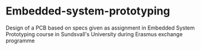 # Embedded-system-prototyping
Design of a PCB based on specs given as assignment in Embedded System Prototyping course in Sundsvall's University during Erasmus exchange programme
